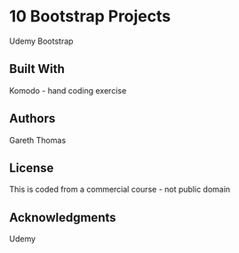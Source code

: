 # 10 Bootstrap Projects

Udemy Bootstrap


## Built With

Komodo - hand coding exercise


## Authors

Gareth Thomas

## License

This is coded from a commercial course - not public domain

## Acknowledgments

Udemy
